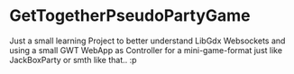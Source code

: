 # GetTogetherPseudoPartyGame
Just a small learning Project to better understand LibGdx Websockets and using a small GWT WebApp as Controller for a mini-game-format just like JackBoxParty or smth like that.. :p
